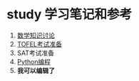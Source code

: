 # study 学习笔记和参考

1. [数学知识讨论](https://github.com/yasenstar/study/tree/3fb4432409d14c6f9689ce42184638b8ea2bae5d/数学/README.md)
2. [TOFEL考试准备](english-toefl/)
3. SAT考试准备
4. [Python编程](https://github.com/yasenstar/study/tree/main/Python)
5. **我可以编辑了**


